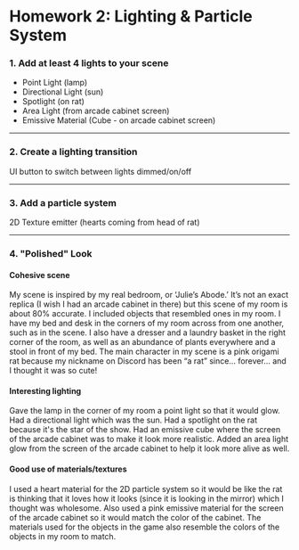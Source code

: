 # Homework 2: Lighting & Particle System
### 1. Add at least 4 lights to your scene
- Point Light (lamp)
- Directional Light (sun)
- Spotlight (on rat)
- Area Light (from arcade cabinet screen)
- Emissive Material (Cube - on arcade cabinet screen)

---

### 2. Create a lighting transition

UI button to switch between lights dimmed/on/off

---

### 3. Add a particle system

2D Texture emitter (hearts coming from head of rat)

---

### 4. "Polished" Look

#### Cohesive scene
My scene is inspired by my real bedroom, or ‘Julie’s Abode.’ It’s not an exact replica (I wish I had an arcade cabinet in there)
but this scene of my room is about 80% accurate. I included objects that resembled ones in my room. I have my bed and desk in the
corners of my room across from one another, such as in the scene. I also have a dresser and a laundry basket in the right corner
of the room, as well as an abundance of plants everywhere and a stool in front of my bed. The main character in my scene is
a pink origami rat because my nickname on Discord has been “a rat” since… forever… and I thought it was so cute!

#### Interesting lighting
Gave the lamp in the corner of my room a point light so that it would glow. Had a directional light which was the sun. Had a spotlight
on the rat because it's the star of the show. Had an emissive cube where the screen of the arcade cabinet was to make it look more
realistic. Added an area light glow from the screen of the arcade cabinet to help it look more alive as well.


#### Good use of materials/textures
I used a heart material for the 2D particle system so it would be like the rat is thinking that it loves how it looks (since it is
looking in the mirror) which I thought was wholesome. Also used a pink emissive material for the screen of the arcade cabinet so it
would match the color of the cabinet. The materials used for the objects in the game also resemble the colors of the objects in my
room to match.